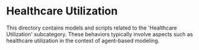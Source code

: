# Healthcare Utilization

This directory contains models and scripts related to the 'Healthcare Utilization' subcategory. These behaviors typically involve aspects such as healthcare utilization in the context of agent-based modeling.
